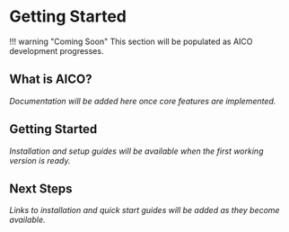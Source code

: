 # Getting Started

!!! warning "Coming Soon"
    This section will be populated as AICO development progresses.

## What is AICO?

*Documentation will be added here once core features are implemented.*

## Getting Started

*Installation and setup guides will be available when the first working version is ready.*

## Next Steps

*Links to installation and quick start guides will be added as they become available.*
